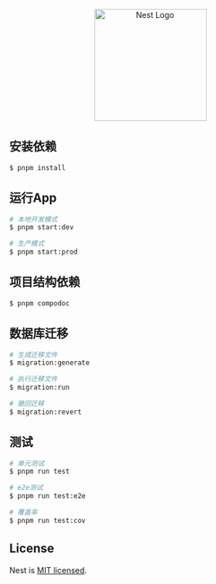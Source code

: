 <p align="center">
  <a href="http://nestjs.com/" target="blank"><img src="https://nestjs.com/img/logo-small.svg" width="200" alt="Nest Logo" /></a>
</p>


## 安装依赖

```bash
$ pnpm install
```

## 运行App

```bash
# 本地开发模式
$ pnpm start:dev

# 生产模式
$ pnpm start:prod
```

## 项目结构依赖
```bash
$ pnpm compodoc
```

## 数据库迁移
```bash
# 生成迁移文件
$ migration:generate

# 执行迁移文件
$ migration:run

# 撤回迁移
$ migration:revert
```

## 测试

```bash
# 单元测试
$ pnpm run test

# e2e测试
$ pnpm run test:e2e

# 覆盖率
$ pnpm run test:cov
```

## License

Nest is [MIT licensed](LICENSE).
